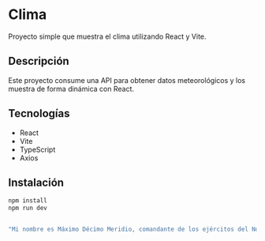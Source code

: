  # Clima

Proyecto simple que muestra el clima utilizando React y Vite.

## Descripción

Este proyecto consume una API para obtener datos meteorológicos y los muestra de forma dinámica con React.

## Tecnologías

- React
- Vite
- TypeScript 
- Axios 

## Instalación

```bash
npm install
npm run dev


"Mi nombre es Máximo Décimo Meridio, comandante de los ejércitos del Norte, general de las legiones Fénix, leal servidor del verdadero emperador Marco Aurelio, padre de un hijo asesinado, esposo de una esposa asesinada, y juro que me vengaré, en esta vida o en la otra."
